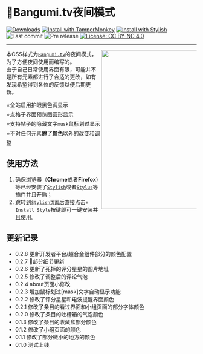 # 🌙Bangumi.tv夜间模式  

[![Downloads](https://img.shields.io/badge/Downloads-364-orange.svg)](https://userstyles.org/styles/139310/bangumi-tv)
[![Install with TamperMonkey](https://img.shields.io/badge/Install%20with-TamperMonkey-00adad.svg)][Install with TamperMonkey]
[![Install with Stylish](https://img.shields.io/badge/Install%20with-Stylish-00adad.svg)][Install with Stylish]
![Last commit](https://img.shields.io/github/last-commit/swsoyee/Bangumi.tv-night-mode-CSS.svg)
![Pre release](https://img.shields.io/github/release-pre/swsoyee/Bangumi.tv-night-mode-CSS.svg)
[![License: CC BY-NC 4.0](https://img.shields.io/badge/License-CC%20BY--NC%204.0-lightgrey.svg)](https://creativecommons.org/licenses/by-nc/4.0/)  

---  
<img src="https://userstyles.org/style_screenshots/139310_after.jpeg?r=1545484596" width="420" align="right" style="max-width: 50%"> 

本CSS样式为[`Bangumi.tv`](https://bangumi.tv/)的夜间模式，为了方便夜间使用而编写的。  
由于自己日常使用界面有限，可能并不是所有元素都进行了合适的更改，如有发现希望得到各位的反馈以便后期更新。  
  
⭐全站启用护眼黑色调显示  
⭐点格子界面预览图圆形显示  
⭐支持帖子的隐藏文字`musk`鼠标划过显示  
⭐不对任何元素**除了颜色**以外的改变和调整  

## 使用方法  

1. 确保浏览器（**Chrome**或者**Firefox**）等已经安装了[`Stylish`](https://chrome.google.com/webstore/detail/stylish-custom-themes-for/fjnbnpbmkenffdnngjfgmeleoegfcffe?utm_source=chrome-ntp-icon)或者[`Stylus`](https://chrome.google.com/webstore/detail/stylus/clngdbkpkpeebahjckkjfobafhncgmne?utm_source=chrome-ntp-icon)等插件并且开启；
2. 跳转到[`Stylish页面`](https://userstyles.org/styles/139310/bangumi-tv)后直接点击`⬇ Install Style`按键即可一键安装并且使用。  

## 更新记录

- 0.2.8 更新开发者平台/超合金组件部分的颜色配置
- 0.2.7 👑部分细节更新  
- 0.2.6 更新了死掉的评分星星的图片地址  
- 0.2.5 修改了调整后的评论气泡  
- 0.2.4 about页面小修改  
- 0.2.3 增加鼠标划过[mask]文字自动显示功能  
- 0.2.2 修改了评分星星和电波提醒界面颜色  
- 0.2.1 修改了条目的看过界面和小组页面的部分字体颜色  
- 0.2.0 修改了条目的吐槽箱的气泡颜色  
- 0.1.3 修改了条目的收藏盒部分颜色  
- 0.1.2 修改了小组页面的颜色  
- 0.1.1 修改了部分微小的地方的颜色  
- 0.1.0 测试上线  

[Install with TamperMonkey]: https://userstyles.org/styles/userjs/139310/bangumi-tv.user.js
[Install with Stylish]: https://userstyles.org/styles/139310/bangumi-tv  
